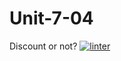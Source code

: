 # Unit-7-04
Discount or not?
[![linter](https://github.com/MaathusanS/Unit-7-04/workflows/linter/badge.svg)](https://github.com/marketplace/actions/super-linter)
